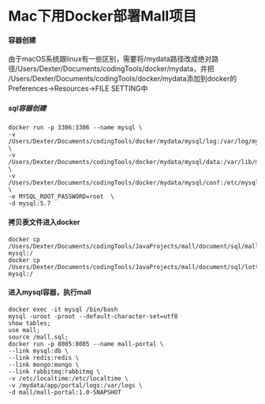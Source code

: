# Mac下用Docker部署Mall项目

#### 容器创建

由于macOS系统跟linux有一些区别，需要将/mydata路径改成绝对路径/Users/Dexter/Documents/codingTools/docker/mydata，并把  
/Users/Dexter/Documents/codingTools/docker/mydata添加到docker的Preferences-&gt;Resources-&gt;FILE SETTING中

##### sql容器创建

```
docker run -p 3306:3306 --name mysql \
-v /Users/Dexter/Documents/codingTools/docker/mydata/mysql/log:/var/log/mysql \
-v /Users/Dexter/Documents/codingTools/docker/mydata/mysql/data:/var/lib/mysql \
-v /Users/Dexter/Documents/codingTools/docker/mydata/mysql/conf:/etc/mysql \
-e MYSQL_ROOT_PASSWORD=root  \
-d mysql:5.7
```

#### 拷贝表文件进入docker

```
docker cp /Users/Dexter/Documents/codingTools/JavaProjects/mall/document/sql/mall.sql mysql:/
docker cp /Users/Dexter/Documents/codingTools/JavaProjects/mall/document/sql/lotto.sql mysql:/
```

#### 进入mysql容器，执行mall

```
docker exec -it mysql /bin/bash
mysql -uroot -proot --default-character-set=utf8
show tables;
use mall;
source /mall.sql;
docker run -p 8085:8085 --name mall-portal \
--link mysql:db \
--link redis:redis \
--link mongo:mongo \
--link rabbitmq:rabbitmq \
-v /etc/localtime:/etc/localtime \
-v /mydata/app/portal/logs:/var/logs \
-d mall/mall-portal:1.0-SNAPSHOT
```



